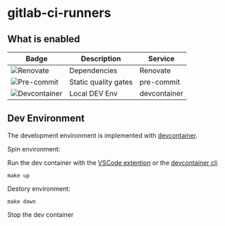 # gitlab-ci-runners

## What is enabled

| Badge                   | Description          | Service      |
| ----------------------- | -------------------- | ------------ |
| ![Renovate][1]          | Dependencies         | Renovate     |
| ![Pre-commit][2]        | Static quality gates | pre-commit   |
| ![Devcontainer][3]      | Local DEV Env        | devcontainer |

<!-- | ![GitHub Codespaces][4] | Remove DEV Env       | codespaces   | -->

## Dev Environment

The development environment is implemented with [devcontainer][5].

Spin environment:

Run the dev container with the [VSCode extention][6] or the [devcontainer cli][7]

```shell
make up
```

Destory environment:

```shell
make down
```

Stop the dev container

[1]: https://img.shields.io/badge/renovate-enabled-brightgreen?logo=renovate
[2]: https://img.shields.io/badge/pre--commit-enabled-brightgreen?logo=pre-commit
[3]: https://img.shields.io/static/v1?label=devcontainer&message=enabled&logo=visualstudiocode&color=007ACC&logoColor=007ACC
[4]: https://img.shields.io/static/v1?label=codespaces&message=enabled&logo=github
[5]: https://code.visualstudio.com/docs/devcontainers/containers
[6]: https://marketplace.visualstudio.com/items?itemName=ms-vscode-remote.remote-containers
[7]: https://code.visualstudio.com/docs/devcontainers/devcontainer-cli
